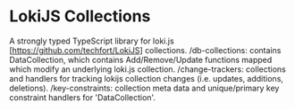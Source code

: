 LokiJS Collections
==============

A strongly typed TypeScript library for loki.js [https://github.com/techfort/LokiJS] collections. 
/db-collections: contains DataCollection, which contains Add/Remove/Update functions mapped which modify an underlying loki.js collection. 
/change-trackers: collections and handlers for tracking lokijs collection changes (i.e. updates, additions, deletions). 
/key-constraints: collection meta data and unique/primary key constraint handlers for 'DataCollection'. 